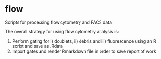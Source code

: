 # flow
Scripts for processing flow cytometry and FACS data

The overall strategy for using flow cytometry analysis is:

1. Perform gating for i) doublets, ii) debris and iii) fluorescence using an R script and save as .Rdata
2. Import gates and render Rmarkdown file in order to save report of work
